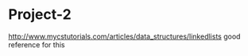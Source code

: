 # Project-2
http://www.mycstutorials.com/articles/data_structures/linkedlists
good reference for this 
